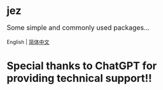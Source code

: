 # jez

<div STYLE="page-break-after: always;"></div>
<p style="font-size: 18px">
    Some simple and commonly used packages...
</p>

English | [简体中文](./README_zh.md)

# Special thanks to ChatGPT for providing technical support!!
